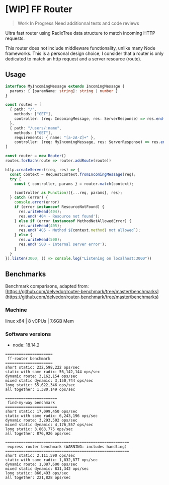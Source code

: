 # [WIP] FF Router

> Work In Progress
> Need additionnal tests and code reviews

Ultra fast router using RadixTree data structure to match incoming HTTP requests.

This router does not include middleware functionality, unlike many Node frameworks. 
This is a personal design choice, I consider that a router is only dedicated to match an http request and a server resource (route).

## Usage

```ts
interface MyIncomingMessage extends IncomingMessage {
  params: { [paramName: string]: string | number }
}

const routes = [
  { path: "/", 
    methods: ["GET"], 
    controller: (req: IncomingMessage, res: ServerResponse) => res.end("Hello, World!") 
  },
  { path: "/users/:name", 
    methods: ["GET"], 
    requirements: { name: "[a-zA-Z]+" }, 
    controller: (req: MyIncomingMessage, res: ServerResponse) => res.end(`Hello ${req.params.name}!`) }
]

const router = new Router()
routes.forEach(route => router.addRoute(route))

http.createServer((req, res) => {
  const context = RequestContext.fromIncomingMessage(req);
  try {
    const { controller, params } = router.match(context);

    (controller as Function)({...req, params}, res);
  } catch (error) {
    console.error(error)
    if (error instanceof ResourceNotFound) {
      res.writeHead(404);
      res.end('404 - Resource not found');
    } else if (error instanceof MethodNotAllowedError) {
      res.writeHead(405);
      res.end(`405 - Method ${context.method} not allowed`);
    } else {
      res.writeHead(500);
      res.end('500 - Internal server error');
    }
  }
}).listen(3000, () => console.log("Listening on localhost:3000"))

```

## Benchmarks
Benchmark comparisons, adapted from: [https://github.com/delvedor/router-benchmark/tree/master/benchmarks](https://github.com/delvedor/router-benchmark/tree/master/benchmarks)

### Machine
linux x64 | 8 vCPUs | 7.6GB Mem

### Software versions
- node: 18.14.2

```
=====================
 ff-router benchmark
=====================
short static: 232,598,222 ops/sec
static with same radix: 56,142,144 ops/sec
dynamic route: 3,162,154 ops/sec
mixed static dynamic: 3,150,744 ops/sec
long static: 55,622,346 ops/sec
all together: 1,380,149 ops/sec

=======================
 find-my-way benchmark
=======================
short static: 17,099,450 ops/sec
static with same radix: 6,243,196 ops/sec
dynamic route: 3,293,502 ops/sec
mixed static dynamic: 4,176,557 ops/sec
long static: 3,863,775 ops/sec
all together: 876,926 ops/sec

=======================================================
 express router benchmark (WARNING: includes handling)
=======================================================
short static: 2,111,590 ops/sec
static with same radix: 1,832,877 ops/sec
dynamic route: 1,087,600 ops/sec
mixed static dynamic: 831,342 ops/sec
long static: 860,493 ops/sec
all together: 221,828 ops/sec
```
